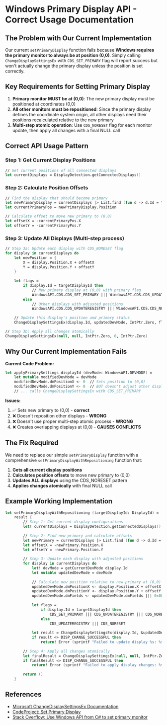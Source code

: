 # Windows Primary Display API - Correct Usage Documentation

## The Problem with Our Current Implementation

Our current `setPrimaryDisplay` function fails because **Windows requires the primary monitor to always be at position (0,0)**. Simply calling `ChangeDisplaySettingsEx` with `CDS_SET_PRIMARY` flag will report success but won't actually change the primary display unless the position is set correctly.

## Key Requirements for Setting Primary Display

1. **Primary monitor MUST be at (0,0)**: The new primary display must be positioned at coordinates (0,0)
2. **All other monitors must be repositioned**: Since the primary display defines the coordinate system origin, all other displays need their positions recalculated relative to the new primary
3. **Multi-step atomic operation**: Use `CDS_NORESET` flag for each monitor update, then apply all changes with a final NULL call

## Correct API Usage Pattern

### Step 1: Get Current Display Positions
```fsharp
// Get current positions of all connected displays
let currentDisplays = DisplayDetection.getConnectedDisplays()
```

### Step 2: Calculate Position Offsets
```fsharp
// Find the display that should become primary
let newPrimaryDisplay = currentDisplays |> List.find (fun d -> d.Id = targetDisplayId)
let currentPrimaryPos = newPrimaryDisplay.Position

// Calculate offset to move new primary to (0,0)
let offsetX = -currentPrimaryPos.X
let offsetY = -currentPrimaryPos.Y
```

### Step 3: Update All Displays (Multi-step process)
```fsharp
// Step 3a: Update each display with CDS_NORESET flag
for display in currentDisplays do
    let newPosition = { 
        X = display.Position.X + offsetX
        Y = display.Position.Y + offsetY 
    }
    
    let flags = 
        if display.Id = targetDisplayId then
            // New primary display at (0,0) with primary flag
            WindowsAPI.CDS.CDS_SET_PRIMARY ||| WindowsAPI.CDS.CDS_UPDATEREGISTRY ||| WindowsAPI.CDS.CDS_NORESET
        else
            // Other displays with adjusted positions
            WindowsAPI.CDS.CDS_UPDATEREGISTRY ||| WindowsAPI.CDS.CDS_NORESET
    
    // Update this display's position and primary status
    ChangeDisplaySettingsEx(display.Id, updatedDevMode, IntPtr.Zero, flags, IntPtr.Zero)

// Step 3b: Apply all changes atomically
ChangeDisplaySettingsEx(null, null, IntPtr.Zero, 0, IntPtr.Zero)
```

## Why Our Current Implementation Fails

**Current Code Problem:**
```fsharp
let applyPrimarySettings displayId (devMode: WindowsAPI.DEVMODE) =
    let mutable modifiedDevMode = devMode
    modifiedDevMode.dmPositionX <- 0  // Sets position to (0,0)
    modifiedDevMode.dmPositionY <- 0  // BUT doesn't adjust other displays!
    // ... calls ChangeDisplaySettingsEx with CDS_SET_PRIMARY
```

**Issues:**
1. ✅ Sets new primary to (0,0) - **correct**
2. ❌ Doesn't reposition other displays - **WRONG**
3. ❌ Doesn't use proper multi-step atomic process - **WRONG**
4. ❌ Creates overlapping displays at (0,0) - **CAUSES CONFLICTS**

## The Fix Required

We need to replace our simple `setPrimaryDisplay` function with a comprehensive `setPrimaryDisplayWithRepositioning` function that:

1. **Gets all current display positions**
2. **Calculates position offsets** to move new primary to (0,0)
3. **Updates ALL displays** using the CDS_NORESET pattern
4. **Applies changes atomically** with final NULL call

## Example Working Implementation

```fsharp
let setPrimaryDisplayWithRepositioning (targetDisplayId: DisplayId) =
    result {
        // Step 1: Get current display configurations
        let! currentDisplays = DisplayDetection.getConnectedDisplays()
        
        // Step 2: Find new primary and calculate offsets
        let newPrimary = currentDisplays |> List.find (fun d -> d.Id = targetDisplayId)
        let offsetX = -newPrimary.Position.X
        let offsetY = -newPrimary.Position.Y
        
        // Step 3: Update each display with adjusted positions
        for display in currentDisplays do
            let! devMode = getCurrentDevMode display.Id
            let mutable updatedDevMode = devMode
            
            // Calculate new position relative to new primary at (0,0)
            updatedDevMode.dmPositionX <- display.Position.X + offsetX
            updatedDevMode.dmPositionY <- display.Position.Y + offsetY
            updatedDevMode.dmFields <- updatedDevMode.dmFields ||| 0x00000020u // DM_POSITION
            
            let flags = 
                if display.Id = targetDisplayId then
                    CDS_SET_PRIMARY ||| CDS_UPDATEREGISTRY ||| CDS_NORESET
                else
                    CDS_UPDATEREGISTRY ||| CDS_NORESET
            
            let result = ChangeDisplaySettingsEx(display.Id, &updatedDevMode, IntPtr.Zero, flags, IntPtr.Zero)
            if result <> DISP_CHANGE_SUCCESSFUL then
                return! Error (sprintf "Failed to update display %s: %s" display.Id (getDisplayChangeErrorMessage result))
        
        // Step 4: Apply all changes atomically
        let finalResult = ChangeDisplaySettingsEx(null, null, IntPtr.Zero, 0, IntPtr.Zero)
        if finalResult <> DISP_CHANGE_SUCCESSFUL then
            return! Error (sprintf "Failed to apply display changes: %s" (getDisplayChangeErrorMessage finalResult))
        
        return ()
    }
```

## References

- [Microsoft ChangeDisplaySettingsEx Documentation](https://learn.microsoft.com/en-us/windows/win32/api/winuser/nf-winuser-changedisplaysettingsexa)
- [CodeProject: Set Primary Display](https://www.codeproject.com/Articles/38903/Set-Primary-Display-ChangeDisplaySettingsEx)
- [Stack Overflow: Use Windows API from C# to set primary monitor](https://stackoverflow.com/questions/195267/use-windows-api-from-c-sharp-to-set-primary-monitor)